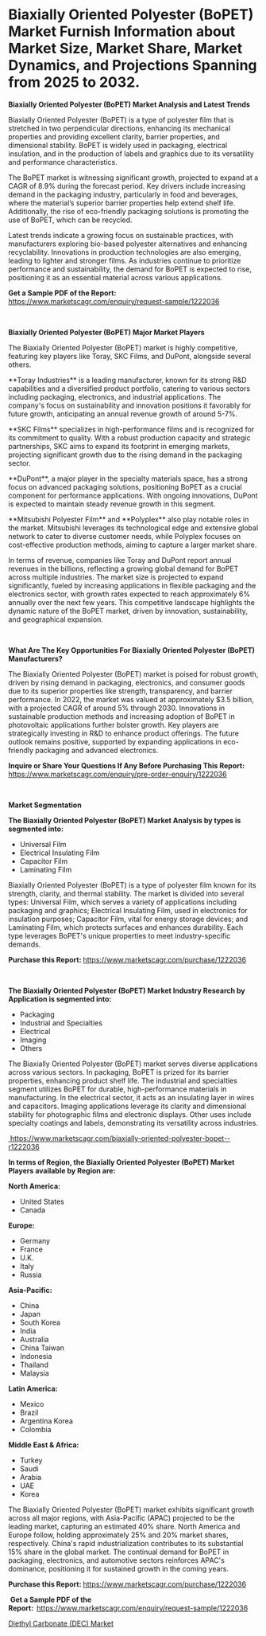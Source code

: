 <p><h1>Biaxially Oriented Polyester (BoPET) Market Furnish Information about Market Size, Market Share, Market Dynamics, and Projections Spanning from 2025 to 2032.</h1></p><p><strong>Biaxially Oriented Polyester (BoPET) Market Analysis and Latest Trends</strong></p>
<p><p>Biaxially Oriented Polyester (BoPET) is a type of polyester film that is stretched in two perpendicular directions, enhancing its mechanical properties and providing excellent clarity, barrier properties, and dimensional stability. BoPET is widely used in packaging, electrical insulation, and in the production of labels and graphics due to its versatility and performance characteristics.</p><p>The BoPET market is witnessing significant growth, projected to expand at a CAGR of 8.9% during the forecast period. Key drivers include increasing demand in the packaging industry, particularly in food and beverages, where the material’s superior barrier properties help extend shelf life. Additionally, the rise of eco-friendly packaging solutions is promoting the use of BoPET, which can be recycled. </p><p>Latest trends indicate a growing focus on sustainable practices, with manufacturers exploring bio-based polyester alternatives and enhancing recyclability. Innovations in production technologies are also emerging, leading to lighter and stronger films. As industries continue to prioritize performance and sustainability, the demand for BoPET is expected to rise, positioning it as an essential material across various applications.</p></p>
<p><strong>Get a Sample PDF of the Report:&nbsp;</strong> <a href="https://www.marketscagr.com/enquiry/request-sample/1222036?utm_campaign=2038&utm_medium=2&utm_source=Github&utm_content=ia&utm_term=02022025&utm_id=biaxially-oriented-polyester-bopet">https://www.marketscagr.com/enquiry/request-sample/1222036</a></p>
<p>&nbsp;</p>
<p><strong>Biaxially Oriented Polyester (BoPET) Major Market Players</strong></p>
<p><p>The Biaxially Oriented Polyester (BoPET) market is highly competitive, featuring key players like Toray, SKC Films, and DuPont, alongside several others.</p><p>**Toray Industries** is a leading manufacturer, known for its strong R&D capabilities and a diversified product portfolio, catering to various sectors including packaging, electronics, and industrial applications. The company's focus on sustainability and innovation positions it favorably for future growth, anticipating an annual revenue growth of around 5-7%.</p><p>**SKC Films** specializes in high-performance films and is recognized for its commitment to quality. With a robust production capacity and strategic partnerships, SKC aims to expand its footprint in emerging markets, projecting significant growth due to the rising demand in the packaging sector.</p><p>**DuPont**, a major player in the specialty materials space, has a strong focus on advanced packaging solutions, positioning BoPET as a crucial component for performance applications. With ongoing innovations, DuPont is expected to maintain steady revenue growth in this segment.</p><p>**Mitsubishi Polyester Film** and **Polyplex** also play notable roles in the market. Mitsubishi leverages its technological edge and extensive global network to cater to diverse customer needs, while Polyplex focuses on cost-effective production methods, aiming to capture a larger market share.</p><p>In terms of revenue, companies like Toray and DuPont report annual revenues in the billions, reflecting a growing global demand for BoPET across multiple industries. The market size is projected to expand significantly, fueled by increasing applications in flexible packaging and the electronics sector, with growth rates expected to reach approximately 6% annually over the next few years. This competitive landscape highlights the dynamic nature of the BoPET market, driven by innovation, sustainability, and geographical expansion.</p></p>
<p>&nbsp;</p>
<p><strong>What Are The Key Opportunities For Biaxially Oriented Polyester (BoPET) Manufacturers?</strong></p>
<p><p>The Biaxially Oriented Polyester (BoPET) market is poised for robust growth, driven by rising demand in packaging, electronics, and consumer goods due to its superior properties like strength, transparency, and barrier performance. In 2022, the market was valued at approximately $3.5 billion, with a projected CAGR of around 5% through 2030. Innovations in sustainable production methods and increasing adoption of BoPET in photovoltaic applications further bolster growth. Key players are strategically investing in R&D to enhance product offerings. The future outlook remains positive, supported by expanding applications in eco-friendly packaging and advanced electronics.</p></p>
<p><strong>Inquire or Share Your Questions If Any Before Purchasing This Report:</strong> <a href="https://www.marketscagr.com/enquiry/pre-order-enquiry/1222036?utm_campaign=2038&utm_medium=2&utm_source=Github&utm_content=ia&utm_term=02022025&utm_id=biaxially-oriented-polyester-bopet">https://www.marketscagr.com/enquiry/pre-order-enquiry/1222036</a></p>
<p>&nbsp;</p>
<p><strong>Market Segmentation</strong></p>
<p><strong>The Biaxially Oriented Polyester (BoPET) Market Analysis by types is segmented into:</strong></p>
<p><ul><li>Universal Film</li><li>Electrical Insulating Film</li><li>Capacitor Film</li><li>Laminating Film</li></ul></p>
<p><p>Biaxially Oriented Polyester (BoPET) is a type of polyester film known for its strength, clarity, and thermal stability. The market is divided into several types: Universal Film, which serves a variety of applications including packaging and graphics; Electrical Insulating Film, used in electronics for insulation purposes; Capacitor Film, vital for energy storage devices; and Laminating Film, which protects surfaces and enhances durability. Each type leverages BoPET's unique properties to meet industry-specific demands.</p></p>
<p><strong>Purchase this Report:&nbsp;</strong><a href="https://www.marketscagr.com/purchase/1222036?utm_campaign=2038&utm_medium=2&utm_source=Github&utm_content=ia&utm_term=02022025&utm_id=biaxially-oriented-polyester-bopet">https://www.marketscagr.com/purchase/1222036</a></p>
<p>&nbsp;</p>
<p><strong>The Biaxially Oriented Polyester (BoPET) Market Industry Research by Application is segmented into:</strong></p>
<p><ul><li>Packaging</li><li>Industrial and Specialties</li><li>Electrical</li><li>Imaging</li><li>Others</li></ul></p>
<p><p>The Biaxially Oriented Polyester (BoPET) market serves diverse applications across various sectors. In packaging, BoPET is prized for its barrier properties, enhancing product shelf life. The industrial and specialties segment utilizes BoPET for durable, high-performance materials in manufacturing. In the electrical sector, it acts as an insulating layer in wires and capacitors. Imaging applications leverage its clarity and dimensional stability for photographic films and electronic displays. Other uses include specialty coatings and labels, demonstrating its versatility across industries.</p></p>
<p><a href="https://www.marketscagr.com/biaxially-oriented-polyester-bopet--r1222036?utm_campaign=2038&utm_medium=2&utm_source=Github&utm_content=ia&utm_term=02022025&utm_id=biaxially-oriented-polyester-bopet">&nbsp;https://www.marketscagr.com/biaxially-oriented-polyester-bopet--r1222036</a></p>
<p><strong>In terms of Region, the Biaxially Oriented Polyester (BoPET) Market Players available by Region are:</strong></p>
<p>
    <p> <strong> North America: </strong>
        <ul>
            <li>United States</li>
            <li>Canada</li>
        </ul>
        </p> 
    <p> <strong> Europe: </strong>
        <ul>
            <li>Germany</li>
            <li>France</li>
            <li>U.K.</li>
            <li>Italy</li>
            <li>Russia</li>
        </ul>
        </p> 
    <p> <strong> Asia-Pacific: </strong>
        <ul>
            <li>China</li>
            <li>Japan</li>
            <li>South Korea</li>
            <li>India</li>
            <li>Australia</li>
            <li>China Taiwan</li>
            <li>Indonesia</li>
            <li>Thailand</li>
            <li>Malaysia</li>
        </ul>
        </p> 
    <p> <strong> Latin America: </strong>
        <ul>
            <li>Mexico</li>
            <li>Brazil</li>
            <li>Argentina Korea</li>
            <li>Colombia</li>
        </ul>
        </p> 
    <p> <strong> Middle East & Africa: </strong>
        <ul>
            <li>Turkey</li>
            <li>Saudi</li>
            <li>Arabia</li>
            <li>UAE</li>
            <li>Korea</li>
        </ul>
    </p>
    </p>
<p><p>The Biaxially Oriented Polyester (BoPET) market exhibits significant growth across all major regions, with Asia-Pacific (APAC) projected to be the leading market, capturing an estimated 40% share. North America and Europe follow, holding approximately 25% and 20% market shares, respectively. China's rapid industrialization contributes to its substantial 15% share in the global market. The continual demand for BoPET in packaging, electronics, and automotive sectors reinforces APAC's dominance, positioning it for sustained growth in the coming years.</p></p>
<p><strong>Purchase this Report: </strong><a href="https://www.marketscagr.com/purchase/1222036?utm_campaign=2038&utm_medium=2&utm_source=Github&utm_content=ia&utm_term=02022025&utm_id=biaxially-oriented-polyester-bopet">https://www.marketscagr.com/purchase/1222036</a></p>
<p>&nbsp;<strong>Get a Sample PDF of the Report:&nbsp;&nbsp;</strong><a href="https://www.marketscagr.com/enquiry/request-sample/1222036?utm_campaign=2038&utm_medium=2&utm_source=Github&utm_content=ia&utm_term=02022025&utm_id=biaxially-oriented-polyester-bopet">https://www.marketscagr.com/enquiry/request-sample/1222036</a></p>
<p><strong></strong></p>
<p><p><a href="https://github.com/elizabethdagraca/Market-Research-Report-List-5/blob/main/diethyl-carbonate-dec-market.md?utm_campaign=2038&utm_medium=2&utm_source=Github&utm_content=ia&utm_term=02022025&utm_id=biaxially-oriented-polyester-bopet">Diethyl Carbonate (DEC) Market</a></p></p>
